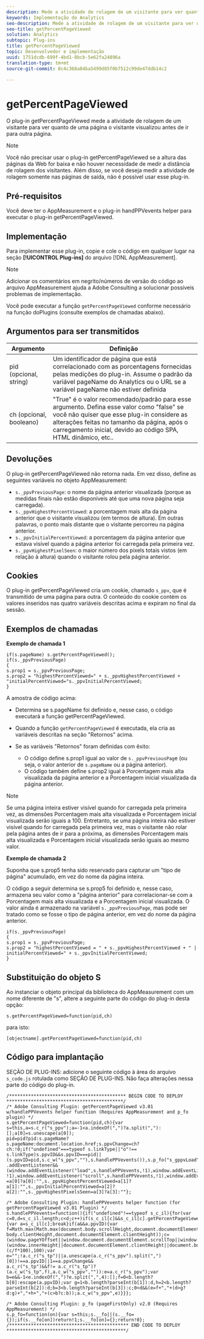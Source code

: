 ```yaml
---
description: Mede a atividade de rolagem de um visitante para ver quanto de uma página ele visualiza antes de passar para outra página. Esse plug-in permite determinar a quantidade de conteúdo que seus usuário exibem em média, para que você possa otimizar o tamanho e os layouts das páginas com base nos comportamentos do usuário.
keywords: Implementação do Analytics
seo-description: Mede a atividade de rolagem de um visitante para ver quanto de uma página ele visualiza antes de passar para outra página. Esse plug-in permite determinar a quantidade de conteúdo que seus usuário exibem em média, para que você possa otimizar o tamanho e os layouts das páginas com base nos comportamentos do usuário.
seo-title: getPercentPageViewed
solution: Analytics
subtopic: Plug-ins
title: getPercentPageViewed
topic: Desenvolvedor e implementação
uuid: 1751dcdb-699f-4bd1-8bcb-5e62fa24896a
translation-type: tm+mt
source-git-commit: 8c4c368a84ba5499d85f0b7512c99de47ddb14c2

---
```



# getPercentPageViewed

O plug-in getPercentPageViewed mede a atividade de rolagem de um visitante para ver quanto de uma página o visitante visualizou antes de ir para outra página.

>[!NOTE]
>Você não precisar usar o plug-in getPercentPageViewed se a altura das páginas da Web for baixa e não houver necessidade de medir a distância de rolagem dos visitantes. Além disso, se você deseja medir a atividade de rolagem somente nas páginas de saída, não é possível usar esse plug-in.

## Pré-requisitos

Você deve ter o AppMeasurement e o plug-in handPPVevents helper para executar o plug-in getPercentPageViewed.

## Implementação

Para implementar esse plug-in, copie e cole o código em qualquer lugar na seção **[!UICONTROL Plug-ins]** do arquivo [!DNL AppMeasurement].

>[!NOTE]
>Adicionar os comentários em negrito/números de versão do código ao arquivo AppMeasurement ajuda a Adobe Consulting a solucionar possíveis problemas de implementação.

Você pode executar a função `getPercentPageViewed` conforme necessário na função doPlugins (consulte exemplos de chamadas abaixo).

## Argumentos para ser transmitidos

| Argumento | Definição |
|---|---|
| pid (opcional, string) | Um identificador de página que está correlacionado com as porcentagens fornecidas pelas medições do plug-in. Assume o padrão da variável pageName do Analytics ou o URL se a variável pageName não estiver definida |
| ch (opcional, booleano) | "True" é o valor recomendado/padrão para esse argumento. Defina esse valor como "false" se você não quiser que esse plug-in considere as alterações feitas no tamanho da página, após o carregamento inicial, devido ao código SPA, HTML dinâmico, etc.. |

## Devoluções

O plug-in getPercentPageViewed não retorna nada. Em vez disso, define as seguintes variáveis no objeto AppMeasurement:

* `s._ppvPreviousPage`: o nome da página anterior visualizada (porque as medidas finais não estão disponíveis até que uma nova página seja carregada).
* `s._ppvHighestPercentViewed`: a porcentagem mais alta da página anterior que o visitante visualizou (em termos de altura). Em outras palavras, o ponto mais distante que o visitante percorreu na página anterior.
* `s._ppvInitialPercentViewed`: a porcentagem da página anterior que estava visível quando a página anterior foi carregada pela primeira vez.
* `s._ppvHighestPixelSeen`: o maior número dos pixels totais vistos (em relação à altura) quando o visitante rolou pela página anterior.

## Cookies

O plug-in getPercentPageViewed cria um cookie, chamado `s_ppv`, que é transmitido de uma página para outra. O conteúdo do cookie contém os valores inseridos nas quatro variáveis descritas acima e expiram no final da sessão.

## Exemplos de chamadas

**Exemplo de chamada 1**

```
if(s.pageName) s.getPercentPageViewed();
if(s._ppvPreviousPage)
{
s.prop1 = s._ppvPreviousPage;
s.prop2 = "highestPercentViewed=" + s._ppvHighestPercentViewed + "initialPercentViewed="s._ppvInitialPercentViewed;
}  
```

A amostra de código acima:
* Determina se s.pageName foi definido e, nesse caso, o código executará a função getPercentPageViewed.
* Quando a função `getPercentPageViewed` é executada, ela cria as variáveis descritas na seção "Retornos" acima.
* Se as variáveis "Retornos" foram definidas com êxito:

   * O código define s.prop1 igual ao valor de `s._ppvPreviousPag`e (ou seja, o valor anterior de `s.pageName` ou a página anterior).
   * O código também define s.prop2 igual à Porcentagem mais alta visualizada da página anterior e a Porcentagem inicial visualizada da página anterior.

>[!NOTE]
>Se uma página inteira estiver visível quando for carregada pela primeira vez, as dimensões Porcentagem mais alta visualizada e Porcentagem inicial visualizada serão iguais a 100. Entretanto, se uma página inteira não estiver visível quando for carregada pela primeira vez, mas o visitante não rolar pela página antes de ir para a próxima, as dimensões Porcentagem mais alta visualizada e Porcentagem inicial visualizada serão iguais ao mesmo valor.

**Exemplo de chamada 2**

Suponha que s.prop5 tenha sido reservado para capturar um "tipo de página" acumulado, em vez do nome da página inteira.

O código a seguir determina se s.prop5 foi definido e, nesse caso, armazena seu valor como a "página anterior" para correlacionar-se com a Porcentagem mais alta visualizada e a Porcentagem inicial visualizada. O valor ainda é armazenado na variável `s._ppvPreviousPage`, mas pode ser tratado como se fosse o tipo de página anterior, em vez do nome da página anterior.

```
if(s._ppvPreviousPage)
{
s.prop1 = s._ppvPreviousPage;
s.prop2 = "highestPercentViewed = " + s._ppvHighestPercentViewed + " | initialPercentViewed=" + s._ppvInitialPercentViewed;
}  
```

## Substituição do objeto S

Ao instanciar o objeto principal da biblioteca do AppMeasurement com um nome diferente de "s", altere a seguinte parte do código do plug-in desta opção:

`s.getPercentPageViewed=function(pid,ch)`

para isto:

`[objectname].getPercentPageViewed=function(pid,ch)`

## Código para implantação

SEÇÃO DE PLUG-INS: adicione o seguinte código à área do arquivo `s_code.js` rotulada como SEÇÃO DE PLUG-INS. Não faça alterações nessa parte do código do plug-in.

```
/******************************************* BEGIN CODE TO DEPLOY *******************************************/ 
/* Adobe Consulting Plugin: getPercentPageViewed v3.01 w/handlePPVevents helper function (Requires AppMeasurement and p_fo plugin) */
s.getPercentPageViewed=function(pid,ch){var s=this,a=s.c_r("s_ppv");a=-1<a.indexOf(",")?a.split(","):[];a[0]=s.unescape(a[0]); 
pid=pid?pid:s.pageName?s.pageName:document.location.href;s.ppvChange=ch?ch:!0;if("undefined"===typeof s.linkType||"o"!==
s.linkType)s.ppvID&&s.ppvID===pid||(s.ppvID=pid,s.c_w("s_ppv",""),s.handlePPVevents()),s.p_fo("s_gppvLoad")&&window
.addEventListener&&(window.addEventListener("load",s.handlePPVevents,!1),window.addEventListener("click",s.handlePPVevents, !1),window.addEventListener("scroll",s.handlePPVevents,!1),window.addEventListener("resize",s.handlePPVevents,!1)),s._ppvPreviousPage
=a[0]?a[0]:"",s._ppvHighestPercentViewed=a[1]?a[1]:"",s._ppvInitialPercentViewed=a[2]?a[2]:"",s._ppvHighestPixelsSeen=a[3]?a[3]:""}; 

/* Adobe Consulting Plugin: handlePPVevents helper function (for getPercentPageViewed v3.01 Plugin) */ 
s.handlePPVevents=function(){if("undefined"!==typeof s_c_il){for(var c=0,d=s_c_il.length;c<d;c++)if(s_c_il[c]&&s_c_il[c].getPercentPageViewed){var a=s_c_il[c];break}if(a&&a.ppvID){var f=Math.max(Math.max(document.body.scrollHeight,document.documentElement.scrollHeight),Math.max(document.body.offsetHeight,document.documentElement.offsetHeight),Math.max(document.
body.clientHeight,document.documentElement.clientHeight));c=(window.pageYOffset||window.document.documentElement.scrollTop||window.document.body.scrollTop)+(window.innerHeight||document.documentElement.clientHeight||document.body.clientHeight);d=Math.min(Math.round
(c/f*100),100);var e="";!a.c_r("s_tp")||a.unescape(a.c_r("s_ppv").split(",")[0])!==a.ppvID||1==a.ppvChange&&
a.c_r("s_tp")&&f!= a.c_r("s_tp")?(a.c_w("s_tp",f),a.c_w("s_ppv","")):e=a.c_r("s_ppv");var b=e&&-1<e.indexOf(",")?e.split(",",4):[];f=0<b.length?b[0]:escape(a.ppvID);var g=1<b.length?parseInt(b[1]):d,h=2<b.length?parseInt(b[2]):d;b=3<b.length?parseInt(b[3]):c;0<d&&(e=f+","+(d>g?d:g)+","+h+","+(c>b?c:b));a.c_w("s_ppv",e)}}}; 

/* Adobe Consulting Plugin: p_fo (pageFirstOnly) v2.0 (Requires AppMeasurement) */ 
s.p_fo=function(on){var s=this;s.__fo||(s.__fo={});if(s.__fo[on])return!1;s.__fo[on]={};return!0}; 
/******************************************** END CODE TO DEPLOY ********************************************/
```
